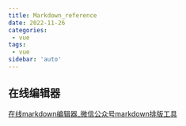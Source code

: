```yaml
---
title: Markdown_reference
date: 2022-11-26
categories:
 - vue
tags:
 - vue
sidebar: 'auto'
---
```


## 在线编辑器
[在线markdown编辑器_微信公众号markdown排版工具](https://markdown.com.cn/editor/)